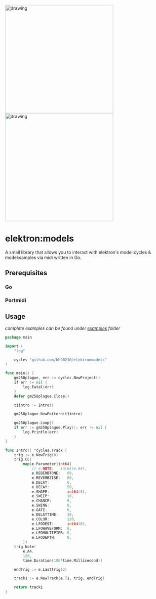 <img src="https://www.elektron.se/wp-content/uploads/2020/03/ModelCycles_Above_2400.png " alt="drawing" width="350"/> <img src="https://images-na.ssl-images-amazon.com/images/I/91mGXDflYmL._AC_SL1500_.jpg" alt="drawing" width="350"/>

# elektron:models

A small library that allows you to interact with elektron's model:cycles & model:samples via midi written in Go.

## Prerequisites

### Go

### Portmidi

## Usage

_complete examples can be found under [examples](https://github.com/bh90210/elektronmodels/tree/master/examples/) folder_

```go
package main

import (
	"log"

	cycles "github.com/bh90210/elektronmodels"
)

func main() {
	gm258plague, err := cycles.NewProject()
	if err != nil {
		log.Fatal(err)
	}
	defer gm258plague.Close()

	t1intro := Intro()

	gm258plague.NewPattern(t1intro)

	gm258plague.Loop()
	if err := gm258plague.Play(); err != nil {
		log.Println(err)
	}
}

func Intro() *cycles.Track {
	trig := e.NewTrig(0)
	trig.CC(
		map[e.Parameter]int64{
			// e.NOTE:   int64(e.A4),
			e.REBERBTONE:   80,
			e.REVERBZISE:   80,
			e.DELAY:        0,
			e.DECAY:        50,
			e.SHAPE:        int64(5),
			e.SWEEP:        10,
			e.CHANCE:       0,
			e.SWING:        0,
			e.GATE:         0,
			e.DELAYTIME:    10,
			e.COLOR:        120,
			e.LFODEST:      int64(0),
			e.LFOWAVEFORM:  0,
			e.LFOMULTIPIER: 0,
			e.LFODEPTH:     0,
		})
	trig.Note(
		e.A4,
		120,
		time.Duration(100*time.Millisecond))

	endTrig := e.LastTrig(2)

	track1 := e.NewTrack(e.T1, trig, endTrig)

	return track1
}

```
